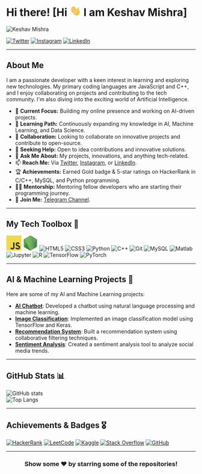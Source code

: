 # Hi there! [Hi <img src="https://raw.githubusercontent.com/ABSphreak/ABSphreak/master/gifs/Hi.gif" width="30px"> I am Keshav Mishra]

<img src="https://your-image-link-here" alt="Keshav Mishra" width="200"/>

[![Twitter](https://img.shields.io/badge/twitter-%231DA1F2.svg?&style=for-the-badge&logo=twitter&logoColor=white)][twitter]
[![Instagram](https://img.shields.io/badge/instagram-%231DA1F2.svg?&style=for-the-badge&logo=instagram&logoColor=white)][Instagram]
[![LinkedIn](https://img.shields.io/badge/linkedin-blue.svg?&style=for-the-badge&logo=linkedin&logoColor=white)][LinkedIn]

---

## About Me

I am a passionate developer with a keen interest in learning and exploring new technologies. My primary coding languages are JavaScript and C++, and I enjoy collaborating on projects and contributing to the tech community. I'm also diving into the exciting world of Artificial Intelligence.

- 🔭 **Current Focus:** Building my online presence and working on AI-driven projects.
- 🌱 **Learning Path:** Continuously expanding my knowledge in AI, Machine Learning, and Data Science.
- 👯 **Collaboration:** Looking to collaborate on innovative projects and contribute to open-source.
- 🤔 **Seeking Help:** Open to idea contributions and innovative solutions.
- 💬 **Ask Me About:** My projects, innovations, and anything tech-related.
- 📫 **Reach Me:** Via [Twitter][twitter], [Instagram][Instagram], or [LinkedIn][LinkedIn].
- 🏆 **Achievements:** Earned Gold badge & 5-star ratings on HackerRank in C/C++, MySQL, and Python programming.
- 🧑‍🏫 **Mentorship:** Mentoring fellow developers who are starting their programming journey.
- 📢 **Join Me:** [Telegram Channel](https://t.me/keshav0730).

---

## My Tech Toolbox 🧰

<p align="left">
 <img height="40" src="https://raw.githubusercontent.com/github/explore/80688e429a7d4ef2fca1e82350fe8e3517d3494d/topics/javascript/javascript.png" alt="JavaScript" />
 <img height="40" src="https://raw.githubusercontent.com/github/explore/80688e429a7d4ef2fca1e82350fe8e3517d3494d/topics/nodejs/nodejs.png" alt="Node.js" />  
 <img height="40" src="https://upload.wikimedia.org/wikipedia/commons/thumb/6/61/HTML5_logo_and_wordmark.svg/512px-HTML5_logo_and_wordmark.svg.png" alt="HTML5" />
 <img height="40" src="https://upload.wikimedia.org/wikipedia/commons/thumb/d/d5/CSS3_logo_and_wordmark.svg/1200px-CSS3_logo_and_wordmark.svg.png" alt="CSS3" />
 <img height="40" src="https://cdn3.iconfinder.com/data/icons/logos-and-brands-adobe/512/267_Python-512.png" alt="Python" />
 <img height="40" src="https://i.pinimg.com/originals/99/f8/87/99f887833c475448723d3c9ac16c179b.png" alt="C++" />
 <img height="40" src="https://www.vectorlogo.zone/logos/git-scm/git-scm-icon.svg" alt="Git" />
 <img height="40" src="https://i.pinimg.com/originals/50/f1/58/50f1582a95bdac10f1c3fa295c8b947b.png" alt="MySQL" />
 <img height="40" src="https://upload.wikimedia.org/wikipedia/commons/2/21/Matlab_Logo.png" alt="Matlab" />
 <img height="40" src="https://upload.wikimedia.org/wikipedia/commons/3/38/Jupyter_logo.svg" alt="Jupyter" />
 <img height="40" src="https://upload.wikimedia.org/wikipedia/commons/1/1b/R_logo.svg" alt="R" />
 <img height="40" src="https://www.vectorlogo.zone/logos/tensorflow/tensorflow-icon.svg" alt="TensorFlow" />
 <img height="40" src="https://upload.wikimedia.org/wikipedia/commons/1/10/PyTorch_logo_icon.svg" alt="PyTorch" />
</p>

---

## AI & Machine Learning Projects 🧠

Here are some of my AI and Machine Learning projects:

- **[AI Chatbot](#)**: Developed a chatbot using natural language processing and machine learning.
- **[Image Classification](#)**: Implemented an image classification model using TensorFlow and Keras.
- **[Recommendation System](#)**: Built a recommendation system using collaborative filtering techniques.
- **[Sentiment Analysis](#)**: Created a sentiment analysis tool to analyze social media trends.

---

## GitHub Stats 📊

![GitHub stats](https://github-readme-stats.vercel.app/api?username=keshav0730&show_icons=true&theme=radical)  
![Top Langs](https://github-readme-stats.vercel.app/api/top-langs/?username=keshav0730&layout=compact&theme=radical)

---

## Achievements & Badges 🎖️

[![HackerRank](https://img.shields.io/badge/-HackerRank-2EC866?style=flat&logo=HackerRank&logoColor=white)](https://www.hackerrank.com/keshav0730)
[![LeetCode](https://img.shields.io/badge/-LeetCode-FFA116?style=flat&logo=LeetCode&logoColor=white)](https://leetcode.com/keshav0730)
[![Kaggle](https://img.shields.io/badge/-Kaggle-20BEFF?style=flat&logo=Kaggle&logoColor=white)](https://www.kaggle.com/keshav0730)
[![Stack Overflow](https://img.shields.io/badge/-Stack%20Overflow-FE7A16?style=flat&logo=Stack%20Overflow&logoColor=white)](https://stackoverflow.com/users/1234567/keshav-mishra)
[![GitHub](https://img.shields.io/badge/-GitHub-181717?style=flat&logo=GitHub&logoColor=white)](https://github.com/keshav0730)

---

<h3 align="center">Show some ❤️ by starring some of the repositories!</h3>

[twitter]: https://twitter.com/KeshavMishra07 "target=_blank"
[linkedin]: https://www.linkedin.com/in/keshav-k-mishra-b3089b165/ "target=_blank"
[Instagram]: https://www.instagram.com/keshav0730/ "target=_blank"
